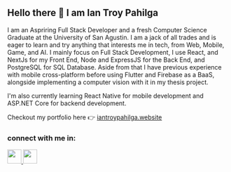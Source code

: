 ## Hello there 👋 I am Ian Troy Pahilga

I am an Aspriring Full Stack Developer and a fresh Computer Science Graduate at the University of San Agustin.
I am a jack of all trades and is eager to learn and try anything that interests me in tech, from Web, Mobile, Game, and AI. I mainly focus on Full Stack Development, I use React, and NextJs for my Front End, Node and ExpressJS for the Back End, and PostgreSQL for SQL Database. Aside from that I have previous experience with mobile cross-platform before using Flutter and Firebase as a BaaS, alongside implementing a computer vision with it in my thesis project.

I'm also currently learning React Native for mobile development and ASP.NET Core for backend development.

Checkout my portfolio here 👉 [iantroypahilga.website](https://www.iantroypahilga.website/) 

### connect with me in: 

<p align="left">
<a href='https://www.linkedin.com/in/ian-troy-pahilga' target='_blank'>
  <img src='https://github.com/user-attachments/assets/cf61615b-2d1e-4cd6-9db3-1d27c46dd51f' width="32" height="32"/>
</a>

<a href='https://github.com/yyyort' target='_blank'>
  <img src='https://github.com/user-attachments/assets/33759467-69b5-4bc9-a653-196854387ac6' width="32" height="32"/>
</a>

</p>





<!--
**yyyort/yyyort** is a ✨ _special_ ✨ repository because its `README.md` (this file) appears on your GitHub profile.

Here are some ideas to get you started:

- 🔭 I’m currently working on ...
- 🌱 I’m currently learning ...
- 👯 I’m looking to collaborate on ...
- 🤔 I’m looking for help with ...
- 💬 Ask me about ...
- 📫 How to reach me: ...
- 😄 Pronouns: ...
- ⚡ Fun fact: ...
-->
